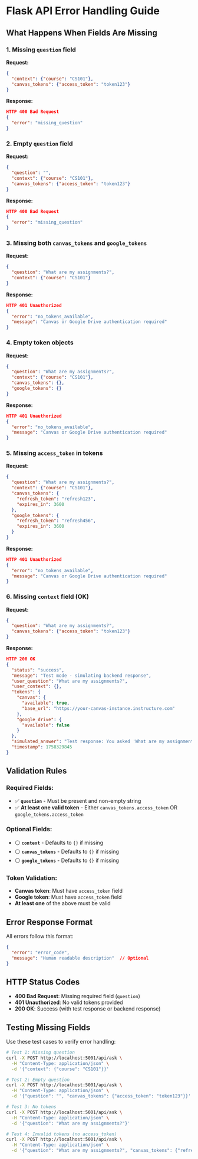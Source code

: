 # Flask API Error Handling Guide

## What Happens When Fields Are Missing

### 1. **Missing `question` field**
**Request:**
```json
{
  "context": {"course": "CS101"},
  "canvas_tokens": {"access_token": "token123"}
}
```

**Response:**
```json
HTTP 400 Bad Request
{
  "error": "missing_question"
}
```

### 2. **Empty `question` field**
**Request:**
```json
{
  "question": "",
  "context": {"course": "CS101"},
  "canvas_tokens": {"access_token": "token123"}
}
```

**Response:**
```json
HTTP 400 Bad Request
{
  "error": "missing_question"
}
```

### 3. **Missing both `canvas_tokens` and `google_tokens`**
**Request:**
```json
{
  "question": "What are my assignments?",
  "context": {"course": "CS101"}
}
```

**Response:**
```json
HTTP 401 Unauthorized
{
  "error": "no_tokens_available",
  "message": "Canvas or Google Drive authentication required"
}
```

### 4. **Empty token objects**
**Request:**
```json
{
  "question": "What are my assignments?",
  "context": {"course": "CS101"},
  "canvas_tokens": {},
  "google_tokens": {}
}
```

**Response:**
```json
HTTP 401 Unauthorized
{
  "error": "no_tokens_available",
  "message": "Canvas or Google Drive authentication required"
}
```

### 5. **Missing `access_token` in tokens**
**Request:**
```json
{
  "question": "What are my assignments?",
  "context": {"course": "CS101"},
  "canvas_tokens": {
    "refresh_token": "refresh123",
    "expires_in": 3600
  },
  "google_tokens": {
    "refresh_token": "refresh456",
    "expires_in": 3600
  }
}
```

**Response:**
```json
HTTP 401 Unauthorized
{
  "error": "no_tokens_available",
  "message": "Canvas or Google Drive authentication required"
}
```

### 6. **Missing `context` field (OK)**
**Request:**
```json
{
  "question": "What are my assignments?",
  "canvas_tokens": {"access_token": "token123"}
}
```

**Response:**
```json
HTTP 200 OK
{
  "status": "success",
  "message": "Test mode - simulating backend response",
  "user_question": "What are my assignments?",
  "user_context": {},
  "tokens": {
    "canvas": {
      "available": true,
      "base_url": "https://your-canvas-instance.instructure.com"
    },
    "google_drive": {
      "available": false
    }
  },
  "simulated_answer": "Test response: You asked 'What are my assignments?'. This is a simulated backend response for testing purposes.",
  "timestamp": 1758329845
}
```

## Validation Rules

### Required Fields:
- ✅ **`question`** - Must be present and non-empty string
- ✅ **At least one valid token** - Either `canvas_tokens.access_token` OR `google_tokens.access_token`

### Optional Fields:
- ⚪ **`context`** - Defaults to `{}` if missing
- ⚪ **`canvas_tokens`** - Defaults to `{}` if missing
- ⚪ **`google_tokens`** - Defaults to `{}` if missing

### Token Validation:
- **Canvas token**: Must have `access_token` field
- **Google token**: Must have `access_token` field
- **At least one** of the above must be valid

## Error Response Format

All errors follow this format:
```json
{
  "error": "error_code",
  "message": "Human readable description"  // Optional
}
```

## HTTP Status Codes

- **400 Bad Request**: Missing required field (`question`)
- **401 Unauthorized**: No valid tokens provided
- **200 OK**: Success (with test response or backend response)

## Testing Missing Fields

Use these test cases to verify error handling:

```bash
# Test 1: Missing question
curl -X POST http://localhost:5001/api/ask \
  -H "Content-Type: application/json" \
  -d '{"context": {"course": "CS101"}}'

# Test 2: Empty question
curl -X POST http://localhost:5001/api/ask \
  -H "Content-Type: application/json" \
  -d '{"question": "", "canvas_tokens": {"access_token": "token123"}}'

# Test 3: No tokens
curl -X POST http://localhost:5001/api/ask \
  -H "Content-Type: application/json" \
  -d '{"question": "What are my assignments?"}'

# Test 4: Invalid tokens (no access_token)
curl -X POST http://localhost:5001/api/ask \
  -H "Content-Type: application/json" \
  -d '{"question": "What are my assignments?", "canvas_tokens": {"refresh_token": "refresh123"}}'
```
